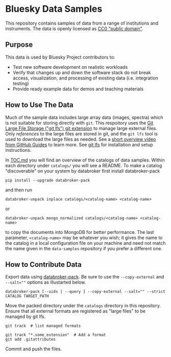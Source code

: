# Bluesky Data Samples

This repository contains samples of data from a range of institutions and
instruments. The data is openly licensed as
[CC0 "public domain"](https://creativecommons.org/share-your-work/public-domain/cc0/).

## Purpose

This data is used by Bluesky Project contributors to:

* Test new software development on realistic workloads
* Verify that changes up and down the software stack do not break access,
  visualization, and processing of existing data (i.e. integration testing)
* Provide ready example data for demos and teaching materials

## How to Use The Data

Much of the sample data includes large array data (images, spectra) which is not
suitable for storing directly with ``git``. This respoitory uses the
[Git Large File Storage ("git lfs") git extension](https://git-lfs.github.com/)
to manage large external files. Only *references* to the large files are stored
in git, and the ``git lfs`` tool is used to download the large files as needed.
See a
[short overview video from GitHub Guides](https://www.youtube.com/watch?v=uLR1RNqJ1Mw)
to learn more. See [git lfs](https://git-lfs.github.com/) for installation and
setup instructions.

In [TOC.md](./TOC.md) you will find an overview of the catalogs of data
samples. Within each directory under `catalogs/` you will see a README. To
make a catalog "discoverable" on your system by databroker first install
databroker-pack

```
pip install --upgrade databroker-pack
```

and then run

```
databroker-unpack inplace catalogs/<catalog-name> <catalog-name>
```

or

```
databroker-unpack mongo_normalized catalogs/<catalog-name> <catalog-name>
```

to copy the documents into MongoDB for better performance. The last parameter,
``<catalog-name>`` may be whatever you wish; it gives the name to the catalog in
a local configuration file on your machine and need not match the name given in
the `data-samples` repository if you prefer a different one.

## How to Contribute Data

Export data using [databroker-pack](https://blueskyproject.io/databroker-pack/).
Be sure to use the ``--copy-external`` and ``--salt=""`` options as illustarted
below.


```
databroker-pack [--uids | --query ] --copy-external --salt="" --strict CATALOG TARGET_PATH
```

Move the packed directory under the ``catalogs`` directory in this
repository. Ensure that all external formats are registered as "large files" to
be managed by git lfs.

```
git track  # list managed formats
```

```
git track "*.some_extension"  # Add a format
git add .gitattributes
```

Commit and push the files.
